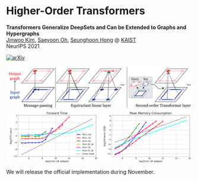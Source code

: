 # Higher-Order Transformers

**Transformers Generalize DeepSets and Can be Extended to Graphs and Hypergraphs** \
[Jinwoo Kim](https://bit.ly/3pPuyIb), [Saeyoon Oh](https://github.com/saeyoon17), [Seunghoon Hong](https://maga33.github.io/) @ [KAIST](https://www.kaist.ac.kr/en/) \
NeurIPS 2021

[![arXiv](https://img.shields.io/badge/arXiv-2104.02321-brightgreen.svg?style=flat-square)](https://arxiv.org/abs/2110.14416)

![image-second-order](./docs/second-order-transformer.png)
![image-linear](./docs/linear-scaling.png)

We will release the official implementation during November.
